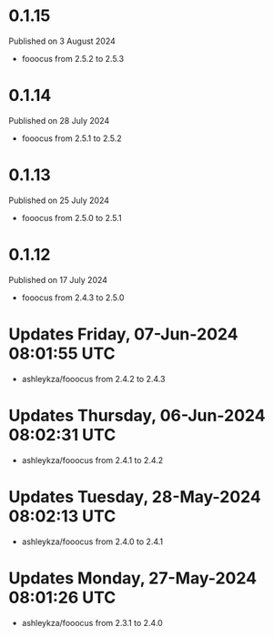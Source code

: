 # 0.1.15

Published on 3 August 2024

- fooocus from 2.5.2 to 2.5.3

# 0.1.14

Published on 28 July 2024

- fooocus from 2.5.1 to 2.5.2

# 0.1.13

Published on 25 July 2024

- fooocus from 2.5.0 to 2.5.1

# 0.1.12

Published on 17 July 2024

- fooocus from 2.4.3 to 2.5.0

# Updates Friday, 07-Jun-2024 08:01:55 UTC
- ashleykza/fooocus from 2.4.2 to 2.4.3

# Updates Thursday, 06-Jun-2024 08:02:31 UTC
- ashleykza/fooocus from 2.4.1 to 2.4.2

# Updates Tuesday, 28-May-2024 08:02:13 UTC
- ashleykza/fooocus from 2.4.0 to 2.4.1

# Updates Monday, 27-May-2024 08:01:26 UTC
- ashleykza/fooocus from 2.3.1 to 2.4.0

